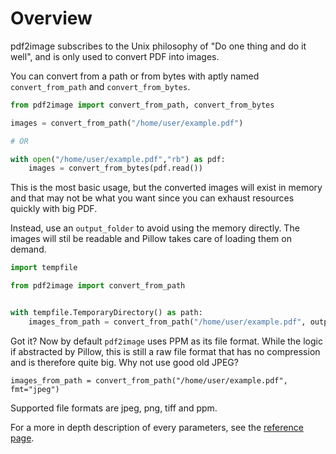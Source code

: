 # Overview

pdf2image subscribes to the Unix philosophy of "Do one thing and do it well", and is only used to convert PDF into images.

You can convert from a path or from bytes with aptly named `convert_from_path` and `convert_from_bytes`.

```py
from pdf2image import convert_from_path, convert_from_bytes

images = convert_from_path("/home/user/example.pdf")

# OR

with open("/home/user/example.pdf","rb") as pdf:
    images = convert_from_bytes(pdf.read())
```

This is the most basic usage, but the converted images will exist in memory and that may not be what you want since you can exhaust resources quickly with big PDF.

Instead, use an `output_folder` to avoid using the memory directly. The images will stil be readable and Pillow takes care of loading them on demand.

```py
import tempfile

from pdf2image import convert_from_path


with tempfile.TemporaryDirectory() as path:
    images_from_path = convert_from_path("/home/user/example.pdf", output_folder=path)
```

Got it? Now by default `pdf2image` uses PPM as its file format. While the logic if abstracted by Pillow, this is still a raw file format that has no compression and is therefore quite big. Why not use good old JPEG?

`images_from_path = convert_from_path("/home/user/example.pdf", fmt="jpeg")`

Supported file formats are jpeg, png, tiff and ppm.

For a more in depth description of every parameters, see the [reference page](./reference.md).

